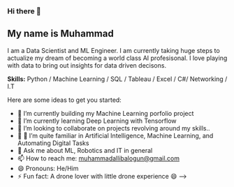 ### Hi there 👋
## My name is Muhammad

I am a Data Scientist and ML Engineer. I am currently taking huge steps to actualize my dream of becoming a world class AI profesisonal. I love playing with data to bring
out insights for data driven decisons.

**Skills:** Python / Machine Learning / SQL / Tableau / Excel / C#/ Networking / I.T


Here are some ideas to get you started:

- 🔭 I’m currently building my Machine Learning porfolio project
- 🌱 I’m currently learning Deep Learning with Tensorflow
- 💞️ I’m looking to collaborate on projects revolving around my skills..
- 🤔 👀 I’m quite familiar in Artificial Intelligence, Machine Learning, and Automating Digital Tasks
- 💬 Ask me about ML, Robotics and IT in general
- 📫 How to reach me: muhammadallibalogun@gmail.com
- 😄 Pronouns: He/Him
- ⚡ Fun fact: A drone lover with little drone experience 😄
-->

